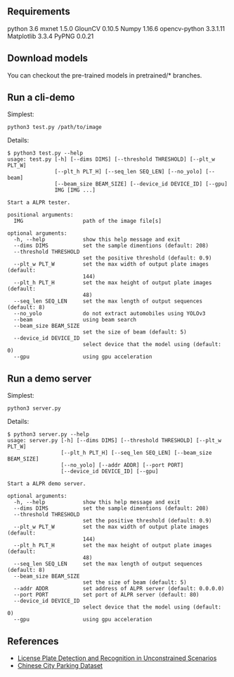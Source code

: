 ## Requirements

python 3.6
mxnet 1.5.0
GlounCV 0.10.5
Numpy 1.16.6
opencv-python 3.3.1.11
Matplotlib 3.3.4
PyPNG 0.0.21

## Download models

You can checkout the pre-trained models in pretrained/\* branches.

## Run a cli-demo

Simplest:

```
python3 test.py /path/to/image
```

Details:

```
$ python3 test.py --help
usage: test.py [-h] [--dims DIMS] [--threshold THRESHOLD] [--plt_w PLT_W]
               [--plt_h PLT_H] [--seq_len SEQ_LEN] [--no_yolo] [--beam]
               [--beam_size BEAM_SIZE] [--device_id DEVICE_ID] [--gpu]
               IMG [IMG ...]

Start a ALPR tester.

positional arguments:
  IMG                   path of the image file[s]

optional arguments:
  -h, --help            show this help message and exit
  --dims DIMS           set the sample dimentions (default: 208)
  --threshold THRESHOLD
                        set the positive threshold (default: 0.9)
  --plt_w PLT_W         set the max width of output plate images (default:
                        144)
  --plt_h PLT_H         set the max height of output plate images (default:
                        48)
  --seq_len SEQ_LEN     set the max length of output sequences (default: 8)
  --no_yolo             do not extract automobiles using YOLOv3
  --beam                using beam search
  --beam_size BEAM_SIZE
                        set the size of beam (default: 5)
  --device_id DEVICE_ID
                        select device that the model using (default: 0)
  --gpu                 using gpu acceleration
```

## Run a demo server

Simplest:

```
python3 server.py
```

Details:

```
$ python3 server.py --help
usage: server.py [-h] [--dims DIMS] [--threshold THRESHOLD] [--plt_w PLT_W]
                 [--plt_h PLT_H] [--seq_len SEQ_LEN] [--beam_size BEAM_SIZE]
                 [--no_yolo] [--addr ADDR] [--port PORT]
                 [--device_id DEVICE_ID] [--gpu]

Start a ALPR demo server.

optional arguments:
  -h, --help            show this help message and exit
  --dims DIMS           set the sample dimentions (default: 208)
  --threshold THRESHOLD
                        set the positive threshold (default: 0.9)
  --plt_w PLT_W         set the max width of output plate images (default:
                        144)
  --plt_h PLT_H         set the max height of output plate images (default:
                        48)
  --seq_len SEQ_LEN     set the max length of output sequences (default: 8)
  --beam_size BEAM_SIZE
                        set the size of beam (default: 5)
  --addr ADDR           set address of ALPR server (default: 0.0.0.0)
  --port PORT           set port of ALPR server (default: 80)
  --device_id DEVICE_ID
                        select device that the model using (default: 0)
  --gpu                 using gpu acceleration
```

## References

* [License Plate Detection and Recognition in Unconstrained Scenarios](http://sergiomsilva.com/pubs/alpr-unconstrained/)
* [Chinese City Parking Dataset](https://github.com/detectRecog/CCPD)
